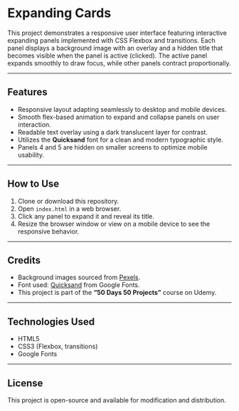 # Expanding Cards

This project demonstrates a responsive user interface featuring interactive expanding panels implemented with CSS Flexbox and transitions. Each panel displays a background image with an overlay and a hidden title that becomes visible when the panel is active (clicked). The active panel expands smoothly to draw focus, while other panels contract proportionally.

---

## Features

- Responsive layout adapting seamlessly to desktop and mobile devices.  
- Smooth flex-based animation to expand and collapse panels on user interaction.  
- Readable text overlay using a dark translucent layer for contrast.  
- Utilizes the **Quicksand** font for a clean and modern typographic style.  
- Panels 4 and 5 are hidden on smaller screens to optimize mobile usability.

---

## How to Use

1. Clone or download this repository.  
2. Open `index.html` in a web browser.  
3. Click any panel to expand it and reveal its title.  
4. Resize the browser window or view on a mobile device to see the responsive behavior.

---

## Credits

- Background images sourced from [Pexels](https://www.pexels.com/).  
- Font used: [Quicksand](https://fonts.google.com/specimen/Quicksand) from Google Fonts.  
- This project is part of the **“50 Days 50 Projects”** course on Udemy.

---

## Technologies Used

- HTML5  
- CSS3 (Flexbox, transitions)  
- Google Fonts  

---

## License

This project is open-source and available for modification and distribution.
